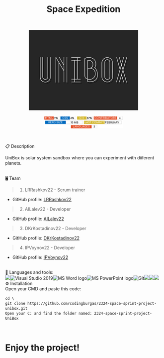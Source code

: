 <h1 align="center">Space Expedition</h1>
<br>
<p align="center">
  <img width="70%" src="./website/photos/logo_readme.png"/>
  <br>
  <br>
  <img width="50%" src="./website/photos/readme-info.png"/>
</p>
<br>

📋 Description
<p align="start">
UniBox is solar system sandbox where you can experiment with diiferent planets.
</p>
<br>
🖥 Team

>  1. LRRashkov22 - Scrum trainer    
   - GitHub profile: [LRRashkov22](https://github.com/luchezar123)    
 
> 2. AILalev22 - Developer 
   - GitHub profile: [AILalev22](https://github.com/AILalev22)    

> 3. DKrKostadinov22 - Developer   
   - GitHub profile: [DKrKostadinov22](https://github.com/DKrKostadinov22)

> 4. IPVoynov22 - Developer   
   - GitHub profile: [IPVoynov22](https://github.com/IPVoynov22)

   <br> 
   🚀 Languages and tools:
   <br>
   <a><img src="https://img.icons8.com/color/48/000000/c-plus-plus-logo.png"/></a><a><img src="https://img.icons8.com/fluency/48/000000/visual-studio.png"alt="Visual Studio 2019"/></a><a><img src="https://img.icons8.com/fluency/48/000000/microsoft-word-2019.png" alt="MS Word logo" width=48px/></a><a><img src="https://img.icons8.com/fluency/48/000000/microsoft-powerpoint-2019.png" alt="MS PowerPoint logo" width=48px/></a><a><img src="https://img.icons8.com/color/48/000000/git.png" alt="Git"/></a><a><img src="https://cdn.sanity.io/images/599r6htc/localized/46a76c802176eb17b04e12108de7e7e0f3736dc6-1024x1024.png?w=804&h=804&q=75&fit=max&auto=format"  width=48px></a><a><img src="https://static-00.iconduck.com/assets.00/github-icon-2048x1988-jzvzcf2t.png" width=48px></a><a><img src="https://upload.wikimedia.org/wikipedia/commons/f/f4/Raylib_logo.png" width=48px></a>
   <br> 
⚙️ Installation 
<br>
Open your CMD and paste this code:
 
````
cd \
git clone https://github.com/codingburgas/2324-space-sprint-project-unibox.git
Open your C: and find the folder named: 2324-space-sprint-project-UniBox
````

<br>

<h1>Enjoy the project!</h1>
